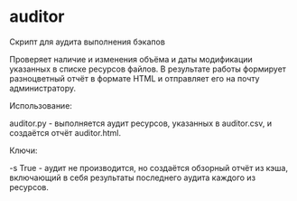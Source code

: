 ﻿auditor
======

Скрипт для аудита выполнения бэкапов

Проверяет наличие и изменения объёма и даты модификации указанных в списке ресурсов файлов.
В результате работы формирует разноцветный отчёт в формате HTML и отправляет его на почту администратору.

Использование:

auditor.py - выполняется аудит ресурсов, указанных в auditor.csv, и создаётся отчёт auditor.html.

Ключи:

-s True - аудит не производится, но создаётся обзорный отчёт из кэша, включающий в себя результаты последнего аудита каждого из ресурсов.